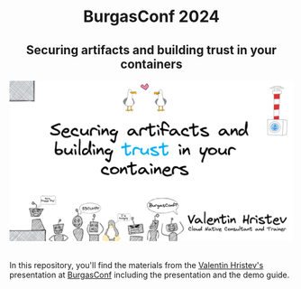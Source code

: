 <div align="center">
  <h1 align="center">BurgasConf 2024</h1>
  <h2 align="center">Securing artifacts and building trust in your containers</h1>
  <picture>
    <img src="presentation-header.png" alt="An image with the title slide of the presentation for the demo in this repository" width="600">
  </picture>
</div>

<br />


In this repository, you'll find the materials from the [Valentin Hristev's](https://www.linkedin.com/in/valentin-hristev/) presentation at [BurgasConf](https://burgasconf.com/) 
including the presentation and the demo guide.  
